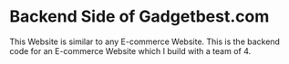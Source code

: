 # Backend Side of Gadgetbest.com
This Website is similar to any E-commerce Website. This is the backend code for an E-commerce Website which I build with a team of 4.
